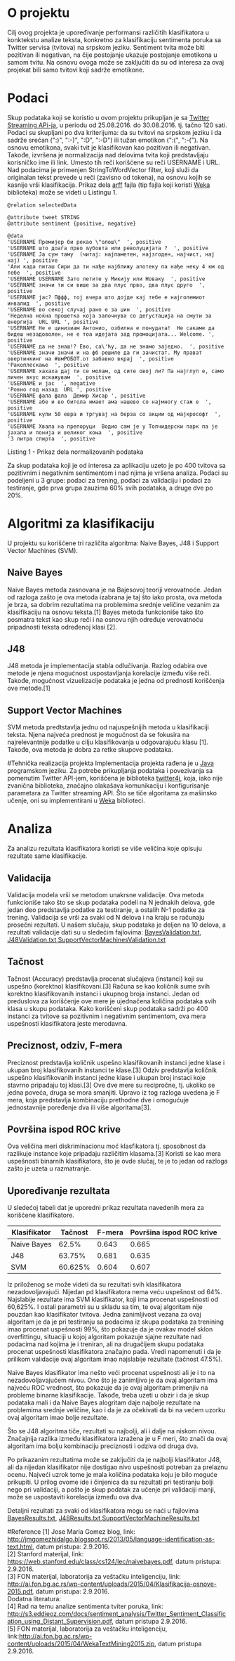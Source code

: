 # O projektu
Cilj ovog projekta je upoređivanje performansi različitih klasifikatora u konktekstu analize teksta, konkretno za klasifikaciju sentimenta poruka sa Twitter servisa (tvitova) na srpskom jeziku. Sentiment tvita može biti pozitivan ili negativan, na čije postojanje ukazuje postojanje emotikona u samom tvitu. Na osnovu ovoga može se zaključiti da su od interesa za ovaj projekat bili samo tvitovi koji sadrže emotikone.

# Podaci
Skup podataka koji se koristio u ovom projektu prikupljan je sa [Twitter Streaming APi-ja](https://dev.twitter.com/streaming/overview), u periodu od 25.08.2016. do 30.08.2016. tj. tačno 120 sati. Podaci su skupljani po dva kriterijuma: da su tvitovi 
na srpskom jeziku i da sadrže srećan (":)", ":-)", ":D", ":-D") ili tužan emotikon (":(", ":-("). Na osnovu emotikona, svaki tvit je klasifikovan kao pozitivan ili negativan. Takođe, izvršena je normalizacija nad delovima tvita koji predstavljaju korisničko ime ili link. Umesto tih reči korišćene su reči USERNAME i URL. Nad podacima je primenjen StringToWordVector filter, koji služi da originalan tekst prevede u reči (zavisno od tokena), na osnovu kojih se kasnije vrši klasifikacija. Prikaz dela [arff](http://www.cs.waikato.ac.nz/ml/weka/arff.html) fajla (tip fajla koji koristi [Weka](http://www.cs.waikato.ac.nz/ml/weka/) biblioteka) može se videti u Listingu 1.
```
@relation selectedData

@attribute tweet STRING
@attribute sentiment {positive, negative}

@data
'USERNAME Премијер би рекао \"олош\"  ', positive
'USERNAME што доаѓа прво љубовта или револуцијата ?  ', positive
'USERNAME Ја сум таму  (читај: најпаметен, најзгоден, најчист, нај нај) ', positive
'Али када питаш Сири да ти нађе најближу апотеку па нађе неку 4 км од тебе  ', positive
'USERNAME USERNAME Зато летите у Микију или Новаку  ', positive
'USERNAME значи ти си више за два плус прво, два плус друго  ', positive
'USERNAME јас? Пффф, тој вчера што дојде кај тебе е најголемиот инвалид  ', positive
'USERNAME во секој случај рано е за џин  ', positive
'Неделна ноќна прошетка која започнува со дегустација на смути за енергија  URL URL ', positive
'USERNAME Не е цинизиам Антонио, озбилна е понудата!  Не сакаме да бидеш незадоволен, не е тоа идејата зад промоцијата... Welcome. ', positive
'USERNAME да не знаш!? Ево, са\'ћу, да не знамо заједно.  ', positive
'USERNAME значи значи и на фб решиле да ги зачистат. Му прават овертинкинг на #вмРОБОТ.от забавно вкрај  ', positive
'Ракоплескање  ', positive
'USERNAME хахаха дај ти се молам, од сите овој ли? Па најглуп е, само личен вкус искажувам  ', positive
'USERNAME и јас  ', negative
'Ровно год назад  URL ', positive
'USERNAME фала фала  Демир Хисар ', positive
'USERNAME абе и во битола имает ама нашево со најмногу стаж е  ', positive
'USERNAME купи 50 евра и тргувај на берза со акции од мајкрософт  ', positive
'USERNAME Хвала на препоруци  Водио сам је у Топчидерски парк па је јахала и понија и великог коња  ', positive
'3 литра спирта  ', positive
```
Listing 1 - Prikaz dela normalizovanih podataka

Za skup podataka koji je od interesa za aplikaciju uzeto je po 400 tvitova sa pozitivnim i negativnim sentimentom i nad njima je vršena analiza. Podaci su podeljeni u 3 grupe: podaci za trening, podaci za validaciju i podaci za testiranje, gde prva grupa zauzima 60% svih podataka, a druge dve po 20%.

# Algoritmi za klasifikaciju

U projektu su korišćene tri različita algoritma: Naive Bayes, J48 i Support Vector Machines (SVM).

## Naive Bayes
Naive Bayes metoda zasnovana je na Bajesovoj teoriji verovatnoće. Jedan od razloga zašto je ova metoda izabrana je taj što iako prosta, ova metoda je brza, sa dobrim rezultatima na problemima srednje veličine vezanim za klasifikaciju na osnovu teksta.[1] Bayes metoda funkcioniše tako što posmatra tekst kao skup reči i na osnovu njih određuje verovatnoću pripadnosti teksta određenoj klasi [2].

## J48 
J48 metoda je implementacija stabla odlučivanja. Razlog odabira ove metode je njena mogućnost uspostavljanja korelacije između više reči. Takođe, mogućnost vizuelizacije podataka je jedna od prednosti korišćenja ove metode.[1] 

## Support Vector Machines
SVM metoda predtstavlja jednu od najuspešnijih metoda u klasifikaciji teksta. Njena najveća prednost je mogućnost da se fokusira na 
najrelevantnije podatke u cilju klasifikovanja u odgovarajuću klasu [1]. Takođe, ova metoda je dobra za retke skupove podataka.

#Tehnička realizacija projekta 
Implementacija projekta rađena je u [Java](https://www.java.com/en/) programskom jeziku. Za potrebe prikupljanja podataka i povezivanja sa pomenutim Twitter API-jem, korišćena je biblioteka [twitter4j](http://twitter4j.org/en/index.html), koja, iako nije zvanična biblioteka, značajno olakašava komunikaciju i konfigurisanje parametara za Twitter streaming API. Što se tiče algoritama za mašinsko učenje, oni su implementirani u [Weka](http://www.cs.waikato.ac.nz/ml/weka/) biblioteci.

# Analiza
Za analizu rezultata klasifikatora koristi se više veličina koje opisuju rezultate same klasifikacije.

## Validacija
Validacija modela vrši se metodom unakrsne validacije. Ova metoda funkcioniše tako što se skup podataka podeli na N jednakih delova, gde jedan deo predstavlja podatke za testiranje, a ostalih N-1 podatke za trening. Validacija se vrši za svaki od N delova i na kraju se računaju prosečni rezultati. U našem slučaju, skup podataka je deljen na 10 delova, a rezultati validacije dati su u sledećim fajlovima: [BayesValidation.txt](https://github.com/zlatkela/twitterAnaliza/blob/master/BayesValidation.txt), [J48Validation.txt](https://github.com/zlatkela/twitterAnaliza/blob/master/J48Validation.txt),[SupportVectorMachinesValidation.txt](https://github.com/zlatkela/twitterAnaliza/blob/master/SupportVectorMachineValidation.txt)

## Tačnost
Tačnost (Accuracy) predstavlja procenat slučajeva (instanci) koji su uspešno (korektno) klasifikovani.[3] Računa se kao količnik sume svih korektno klasifikovanih instanci i ukupnog broja instanci. Jedan od preduslova za korišćenje ove mere je ujednačena količina podataka svih klasa u skupu podataka. Kako korišćeni skup podataka sadrži po 400 instanci za tvitove sa pozitivnim i negativnim sentimentom, ova mera uspešnosti klasifikatora jeste merodavna.

## Preciznost, odziv, F-mera
Preciznost predstavlja količnik uspešno klasifikovanih instanci jedne klase i ukupan broj klasifikovanih instanci te klase.[3] Odziv predstavlja količnik uspešno klasifikovanih instanci jedne klase i ukupan broj instaci koje stavrno pripadaju toj klasi.[3] Ove dve mere su recipročne, tj. ukoliko se jedna poveća, druga se mora smanjiti. Upravo iz tog razloga uvedena je F mera, koja predstavlja kombinaciju prethodne dve i omogućuje jednostavnije poređenje dva ili više algoritama[3].

## Površina ispod ROC krive
Ova veličina meri diskriminacionu moć klasfikatora tj. sposobnost da razlikuje instance koje pripadaju različitim klasama.[3] Koristi se kao mera uspešnosti binarnih klasifikatora, što je ovde slučaj, te je to jedan od razloga zašto je uzeta u razmatranje.

## Upoređivanje rezultata
U sledećoj tabeli dat je uporedni prikaz rezultata navedenih mera za korišćene klasifikatore.

|Klasifikator|Tačnost|F-mera|Površina ispod ROC krive|
|------------|-------|------|------------------------|
|Naive Bayes|62.5%|0.643|0.665|
|J48|63.75%|0.681|0.635|
|SVM|60.625%|0.604|0.607|

Iz priloženog se može videti da su rezultati svih klasifikatora nezadovoljavajući. Nijedan pd klasifikatora nema veću uspešnost od 64%. Najslabije rezultate ima SVM klasifikator, koji ima procenat uspešnosti od 60,625%. I ostali parametri su u skladu sa tim, te ovaj algoritam nije pouzdan kao klasifikator tvitova. Jedna zanimljivost vezana za ovaj algoritam je da je pri testiranju sa  podacima iz skupa podataka za trenining imao procenat uspešnosti 99%, što pokazuje da je ovakav model sklon overfittingu, situaciji u kojoj algoritam pokazuje sjajne rezultate nad podacima nad kojima je i treniran, ali na drugačijem skupu podataka procenat uspešnosti klasifikatora značajno pada. Vredi napomenuti i da je prilikom validacije ovaj algoritam imao najslabije rezultate (tačnost 47.5%).

Naive Bayes klasifikator ima nešto veći procenat uspešnosti ali je i to na nezadovoljavajućem nivou. Ono što je zanimljivo je da ovaj algoritam ima najveću ROC vrednost, što pokazuje da je ovaj algoritam primenjiv na probleme binarne klasifikacije. Takođe, treba uzeti u obzir i da je skup podataka mali i da Naive Bayes alogritam daje najbolje rezultate na problemima srednje veličine, kao i da je za očekivati da bi na većem uzorku ovaj algoritam imao bolje rezultate.

Što se J48 algoritma tiče, rezultati su najbolji, ali i dalje na niskom nivou. Značajnija razlika između klasifikatora izražena je u F meri, što znači da ovaj algoritam ima bolju kombinaciju preciznosti i odziva od druga dva.

Po prikazanim rezultatima može se zaključiti da je najbolji klasifikator J48, ali da nijedan klasifikator nije dostigao nivo uspešnosti potreban za prelaznu ocenu. Najveći uzrok tome je mala količina podataka koju je bilo moguće prikupiti. U prilog ovome ide i činjenica da su rezultati pri testiranju bolji nego pri validaciji, a pošto je skup podatak za učenje pri validaciji manji, može se uspostaviti korelacija između ova dva.

Detaljni rezultati za svaki od klasifikatora mogu se naći u fajlovima [BayesResults.txt](https://github.com/zlatkela/twitterAnaliza/blob/master/BayesResults.txt), [J48Results.txt](https://github.com/zlatkela/twitterAnaliza/blob/master/J48Results.txt),[SupportVectorMachineResults.txt](https://github.com/zlatkela/twitterAnaliza/blob/master/SupportVectorMachinesResults.txt)

#Reference
[1] Jose Maria Gomez blog, link: http://jmgomezhidalgo.blogspot.rs/2013/05/language-identification-as-text.html, datum pristupa: 2.9.2016.
<br>
[2] Stanford materijal, link: https://web.stanford.edu/class/cs124/lec/naivebayes.pdf, datum pristupa: 2.9.2016.
<br>
[3] FON materijal, laboratorija za veštačku inteligenciju, link: http://ai.fon.bg.ac.rs/wp-content/uploads/2015/04/Klasifikacija-osnove-2015.pdf, datum pristupa: 2.9.2016.
<br>
Dodatna literatura:
<br>
[4] Rad na temu analize sentimenta tviter poruka, link: http://s3.eddieoz.com/docs/sentiment_analysis/Twitter_Sentiment_Classification_using_Distant_Supervision.pdf, datum pristupa 2.9.2016.
<br>
[5] FON materijal, laboratorija za veštačku inteligenciju, link:http://ai.fon.bg.ac.rs/wp-content/uploads/2015/04/WekaTextMining2015.zip, datum pristupa 2.9.2016.


